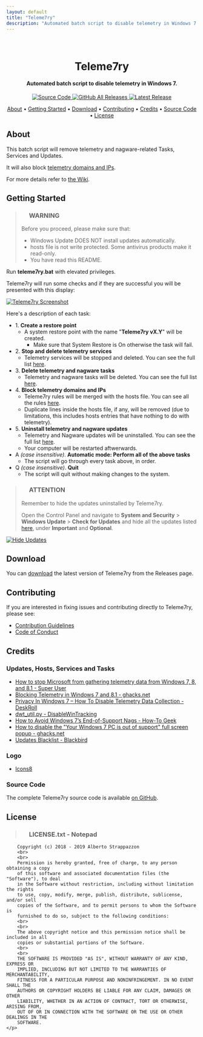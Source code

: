 ```yaml
---
layout: default
title: "Teleme7ry"
description: "Automated batch script to disable telemetry in Windows 7."
---
```


<h1 align="center">
  <br>
  <img src="https://strappazzon.github.io/teleme7ry/static/img/favicon.png" alt="">
  <br>
  Teleme7ry
  <br>
</h1>

<h4 align="center">Automated batch script to disable telemetry in Windows 7.</h4>

<p align="center">
  <a class="img-badge" href="https://github.com/Strappazzon/teleme7ry">
    <img alt="Source Code" src="https://img.shields.io/badge/Source%20Code-%23444444?style=flat&logo=GitHub">
  </a>
  <a class="img-badge" href="https://github.com/Strappazzon/teleme7ry/releases">
    <img alt="GitHub All Releases" src="https://img.shields.io/github/downloads/Strappazzon/teleme7ry/total?color=%23008080&label=Downloads&logo=DocuSign&logoColor=%23ffffff&style=flat-square">
  </a>
  <a class="img-badge" href="https://github.com/Strappazzon/teleme7ry/releases/latest">
    <img alt="Latest Release" src="https://img.shields.io/github/v/release/Strappazzon/teleme7ry?color=%23000080&include_prereleases&label=Latest%20Release&style=flat-square">
  </a>
</p>

<p align="center">
  <a href="#about">About</a> •
  <a href="#getting-started">Getting Started</a> •
  <a href="#download">Download</a> •
  <a href="#contributing">Contributing</a> •
  <a href="#credits">Credits</a> •
  <a href="#source-code">Source Code</a> •
  <a href="#license">License</a>
</p>

## About

This batch script will remove telemetry and nagware-related Tasks, Services and Updates.

It will also block [telemetry domains and IPs](https://github.com/Strappazzon/teleme7ry/blob/master/rules.txt).

For more details refer to [the Wiki](https://github.com/Strappazzon/teleme7ry/wiki).

## Getting Started

> ### <img src="https://strappazzon.github.io/teleme7ry/static/img/exclamation.png" width="16px" height="16px"> **WARNING**
>
> Before you proceed, please make sure that:
>
> * Windows Update DOES NOT install updates automatically.
> * hosts file is not write protected. Some antivirus products make it read-only.
> * You have read this README.

Run **teleme7ry.bat** with elevated privileges.

Teleme7ry will run some checks and if they are successful you will be presented with this display:

<a href="https://strappazzon.github.io/teleme7ry/static/img/screenshot.png"><img class="img-responsive" src="https://strappazzon.github.io/teleme7ry/static/img/screenshot.png" alt="Teleme7ry Screenshot"></a>

Here's a description of each task:

* 1\. **Create a restore point**
  * A system restore point with the name "**Teleme7ry vX.Y**" will be created.
    * Make sure that System Restore is On otherwise the task will fail.
* 2\. **Stop and delete telemetry services**
  * Telemetry services will be stopped and deleted. You can see the full list [here](https://github.com/Strappazzon/teleme7ry/wiki/Telemetry-Services).
* 3\. **Delete telemetry and nagware tasks**
  * Telemetry and nagware tasks will be deleted. You can see the full list [here](https://github.com/Strappazzon/teleme7ry/wiki/Telemetry-and-nagware-Tasks).
* 4\. **Block telemetry domains and IPs**
  * Teleme7ry rules will be merged with the hosts file. You can see all the rules [here](https://github.com/Strappazzon/teleme7ry/blob/master/rules.txt).
  * Duplicate lines inside the hosts file, if any, will be removed (due to limitations, this includes hosts entries that have nothing to do with telemetry).
* 5\. **Uninstall telemetry and nagware updates**
  * Telemetry and Nagware updates will be uninstalled. You can see the full list [here](https://github.com/Strappazzon/teleme7ry/wiki/Telemetry-and-Nagware-Updates).
  * Your computer will be restarted aftwerwards.
* A *(case insensitive)*. **Automatic mode: Perform all of the above tasks**
  * The script will go through every task above, in order.
* Q *(case insensitive)*. **Quit**
  * The script will quit without making changes to the system.

> ### <img src="https://strappazzon.github.io/teleme7ry/static/img/information.png" width="16px" height="16px"> **ATTENTION**
>
> Remember to hide the updates uninstalled by Teleme7ry.
>
> Open the Control Panel and navigate to **System and Security** > **Windows Update** > **Check for Updates** and hide all the updates listed [here](https://github.com/Strappazzon/teleme7ry/wiki/Telemetry-and-Nagware-Updates), under **Important** and **Optional**.

<a href="https://strappazzon.github.io/teleme7ry/static/img/hide_updates.png"><img class="img-responsive" src="https://strappazzon.github.io/teleme7ry/static/img/hide_updates.png" alt="Hide Updates"></a>

## Download

You can [download](https://github.com/Strappazzon/teleme7ry/releases/latest) the latest version of Teleme7ry from the Releases page.

## Contributing

If you are interested in fixing issues and contributing directly to Teleme7ry, please see:

* [Contribution Guidelines](https://github.com/Strappazzon/teleme7ry/blob/master/.github/CONTRIBUTING.md)
* [Code of Conduct](https://github.com/Strappazzon/teleme7ry/blob/master/.github/CODE_OF_CONDUCT.md)

## Credits

### Updates, Hosts, Services and Tasks

* [How to stop Microsoft from gathering telemetry data from Windows 7, 8, and 8.1 - Super User](https://superuser.com/a/972506)
* [Blocking Telemetry in Windows 7 and 8.1 - ghacks.net](https://www.ghacks.net/2017/02/11/blocking-telemetry-in-windows-7-and-8-1/)
* [Privacy In Windows 7 – How To Disable Telemetry Data Collection - DeskRoll](https://deskroll.com/blog/article.php?id=Privacy_In_Windows_7_%E2%80%93_How_To_Disable_Telemetry_Data_Collection)
* [dwt_util.py - DisableWinTracking](https://github.com/10se1ucgo/DisableWinTracking/blob/master/dwt_util.py#L138)
* [How to Avoid Windows 7’s End-of-Support Nags - How-To Geek](https://www.howtogeek.com/408556/how-to-avoid-windows-7s-end-of-support-nags/)
* [How to disable the "Your Windows 7 PC is out of support" full screen popup - ghacks.net](https://www.ghacks.net/2019/12/12/how-to-disable-the-your-windows-7-pc-is-out-of-support-full-screen-popop/)
* [Updates Blacklist - Blackbird](https://www.getblackbird.net/blacklist/updates/)

### Logo

* [Icons8](https://icons8.com/icons/set/filter)

### Source Code

The complete Teleme7ry source code is available [on GitHub](https://github.com/teleme7ry).

## License

> ### <img src="https://strappazzon.github.io/teleme7ry/static/img/notepad_file.png" width="16px" height="16px"> LICENSE.txt - Notepad
>
> <p class="notepad-textarea">
        Copyright (c) 2018 - 2019 Alberto Strappazzon
        <br>
        <br>
        Permission is hereby granted, free of charge, to any person obtaining a copy
        of this software and associated documentation files (the "Software"), to deal
        in the Software without restriction, including without limitation the rights
        to use, copy, modify, merge, publish, distribute, sublicense, and/or sell
        copies of the Software, and to permit persons to whom the Software is
        furnished to do so, subject to the following conditions:
        <br>
        <br>
        The above copyright notice and this permission notice shall be included in all
        copies or substantial portions of the Software.
        <br>
        <br>
        THE SOFTWARE IS PROVIDED "AS IS", WITHOUT WARRANTY OF ANY KIND, EXPRESS OR
        IMPLIED, INCLUDING BUT NOT LIMITED TO THE WARRANTIES OF MERCHANTABILITY,
        FITNESS FOR A PARTICULAR PURPOSE AND NONINFRINGEMENT. IN NO EVENT SHALL THE
        AUTHORS OR COPYRIGHT HOLDERS BE LIABLE FOR ANY CLAIM, DAMAGES OR OTHER
        LIABILITY, WHETHER IN AN ACTION OF CONTRACT, TORT OR OTHERWISE, ARISING FROM,
        OUT OF OR IN CONNECTION WITH THE SOFTWARE OR THE USE OR OTHER DEALINGS IN THE
        SOFTWARE.
    </p>
>
